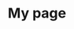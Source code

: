 ---
title: My page
type: landing

sections:
  - block: slider
    content:
      slides:
        - title: Welcome to Myblog
          content: '제 공간에 오신것을 환영합니다.'
          align: center
          background:
            image:
              filename: computer.png
              filters: { brightness: 0.7 }
            position: right
            color: '#666'
        - title: 협업 문의 환영합니다!
          content: '문의 주시면 일정 맞춰 빠르게 연락드리겠습니다!'
          align: left
          background:
            image:
              filename: web.jpg
              filters: { brightness: 0.7 }
            position: center
            color: '#555'
        - title: Build. Measure. Improve
          content: '데이터를 바탕으로 서비스를 지속적으로 개선합니다.'
          align: right
          background:
            image:
              filename: trip.jpg
              filters: { brightness: 0.5 }
            position: center
            color: '#333'
          link:
            icon: graduation-cap
            icon_pack: fas
            text: Join Us
            url: ../contact/
          design:
            is_fullscreen: false
            loop: true
            interval: 5000
            slide_height: '450px'
  - block: features
    content:
      title: My Experience
      subtitle: ""
      items:
        - icon: r-project
          icon_pack: fab
          name: R
          description: 90%
        - icon: chart-line
          icon_pack: fas
          name: Statistics
          description: 100%
        - icon: camera-retro
          icon_pack: fas
          name: Photography
          description: 10%
        # 이모지 예시
        - icon: "😄"
          icon_pack: emoji
          name: Emojiness
          description: 100%
    design:
      columns: 4
---